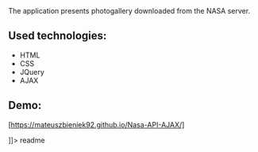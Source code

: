 <snippet>
  <content><![CDATA[
# ${1:Nasa-API-AJAX}

The application presents photogallery downloaded from the NASA server.

## Used technologies: 

* HTML
* CSS
* JQuery
* AJAX

## Demo:

[https://mateuszbieniek92.github.io/Nasa-API-AJAX/]

]]></content>
  <tabTrigger>readme</tabTrigger>
</snippet>